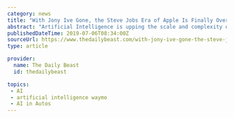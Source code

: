 ```yaml
---
category: news
title: "With Jony Ive Gone, the Steve Jobs Era of Apple Is Finally Over"
abstract: "Artificial Intelligence is upping the scale and complexity of many ... contrast to the self-driving operation run by the Google parent company Alphabet, called Waymo, that already openly operates a self-driving taxi service in Phoenix."
publishedDateTime: 2019-07-06T08:34:00Z
sourceUrl: https://www.thedailybeast.com/with-jony-ive-gone-the-steve-jobs-era-of-apple-is-finally-over
type: article

provider:
  name: The Daily Beast
  id: thedailybeast

topics:
 - AI
 - artificial intelligence waymo
 - AI in Autos
---
```

